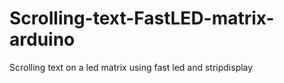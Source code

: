 # Scrolling-text-FastLED-matrix-arduino
Scrolling text on a led matrix using fast led and stripdisplay
